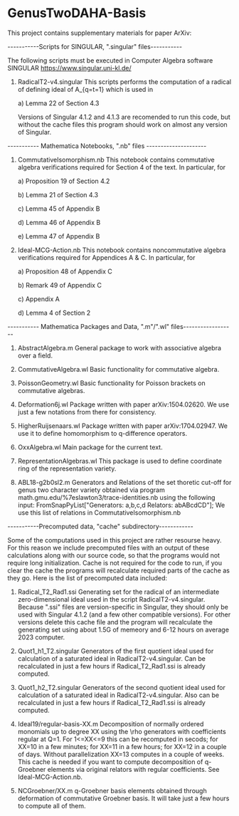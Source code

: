 # GenusTwoDAHA-Basis
This project contains supplementary materials for paper ArXiv:

-----------Scripts for SINGULAR, ".singular" files-----------

The following scripts must be executed in Computer Algebra software SINGULAR https://www.singular.uni-kl.de/

1. RadicalT2-v4.singular
   This scripts performs the computation of a radical of defining ideal of A_{q=t=1} which is used in
   
   a) Lemma 22 of Section 4.3
   
   Versions of Singular 4.1.2 and 4.1.3 are recomended to run this code, but without the cache files this program should work on
   almost any version of Singular.

----------- Mathematica Notebooks, ".nb" files ---------------------

1. CommutativeIsomorphism.nb
   This notebook contains commutative algebra verifications required for Section 4 of the text. In particular, for
   
   a) Proposition 19 of Section 4.2
   
   b) Lemma 21 of Section 4.3
   
   c) Lemma 45 of Appendix B
   
   d) Lemma 46 of Appendix B
   
   e) Lemma 47 of Appendix B

3. Ideal-MCG-Action.nb
   This notebook contains noncommutative algebra verifications required for Appendices A & C. In particular, for
   
   a) Proposition 48 of Appendix C
   
   b) Remark 49 of Appendix C
   
   c) Appendix A
   
   d) Lemma 4 of Section 2
   

----------- Mathematica Packages and Data, ".m"/".wl" files------------------

1. AbstractAlgebra.m
   General package to work with associative algebra over a field.

2. CommutativeAlgebra.wl
   Basic functionality for commutative algebra.

3. PoissonGeometry.wl
   Basic functionality for Poisson brackets on commutative algebras.

4. Deformation6j.wl
   Package written with paper arXiv:1504.02620. We use just a few notations from there for consistency.

5. HigherRuijsenaars.wl
   Package written with paper arXiv:1704.02947. We use it to define homomorphism to q-difference operators.

6. OxxAlgebra.wl
   Main package for the current text.

7. RepresentationAlgebras.wl
   This package is used to define coordinate ring of the representation variety.

8. ABL18-g2b0sl2.m
   Generators and Relations of the set thoretic cut-off for genus two character variety obtained via program math.gmu.edu/%7eslawton3/trace-identities.nb
   using the following input: FromSnapPyList["Generators: a,b,c,d Relators: abABcdCD"];
   We use this list of relations in CommutativeIsomorphism.nb


-----------Precomputed data, "cache" subdirectory------------

Some of the computations used in this project are rather resourse heavy. For this reason we include precomputed files with an output
of these calculations along with our source code, so that the programs would not require long initialization. Cache is not required
for the code to run, if you clear the cache the programs will recalculate required parts of the cache as they go. Here is the list
of precomputed data included:

1. Radical_T2_Rad1.ssi
   Generating set for the radical of an intermediate zero-dimensional ideal used in the script RadicalT2-v4.singular. Because ".ssi"
   files are version-specific in Singular, they should only be used with Singular 4.1.2 (and a few other compatible versions).
   For other versions delete this cache file and the program will recalculate the generating set using about 1.5G of memeory and
   6-12 hours on average 2023 computer.
   
2. Quot1_h1_T2.singular
   Generators of the first quotient ideal used for calculation of a saturated ideal in RadicalT2-v4.singular. Can be recalculated in just a few hours if Radical_T2_Rad1.ssi is already computed.

3. Quot1_h2_T2.singular
   Generators of the second quotient ideal used for calculation of a saturated ideal in RadicalT2-v4.singular. Also can be recalculated in just a few hours if Radical_T2_Rad1.ssi is already computed.

4. Ideal19/regular-basis-XX.m Decomposition of normally ordered monomials up to degree XX using the \rho generators with coefficients regular at Q=1. For 1<=XX<=9 this can be recomputed in secods; for XX=10 in a few minutes; for XX=11 in a few hours; for XX=12 in a couple of days. Without parallelization XX=13 computes in a couple of weeks. This cache is needed if you want to compute decomposition of q-Groebner elements via original relators with regular coefficients. See Ideal-MCG-Action.nb.

5. NCGroebner/XX.m q-Groebner basis elements obtained through deformation of commutative Groebner basis. It will take just a few hours to compute all of them.
